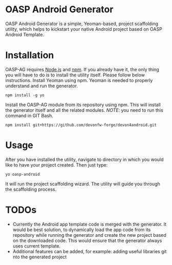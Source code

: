 # OASP Android Generator

OASP Android Generator is a simple, Yeoman-based, project scaffolding utility, which helps to kickstart your native Android project based on OASP Android Template.

# Installation

OASP-AG requires [Node.js](https://nodejs.org/) and [npm](https://npmjs.org). If you already have it, the only thing you will have to do is to install the utility itself. Please follow below instructions.
Install Yeoman using npm. Yeoman is needed to properly understand and run the generator.
```
npm install -g yo
```
Install the OASP-AG module from its repository using npm. This will install the generator itself and all the related modules. *NOTE*: you need to run this command in GIT Bash.
```
npm install git+https://github.com/devonfw-forge/devon4android.git
```
  
# Usage 

After you have installed the utility, navigate to directory in which you would like to have your project created. Then just type:

```
yo oasp-android
```
It will run the project scaffolding wizard. The utility will guide you through the scaffolding process.

# TODOs

- Currently the Android app template code is merged with the generator. It would be best solution, to dynamically load the app code from its repository while running the generator and create the new project based on the downloaded code. This would ensure that the generator always uses current template.
- Additional features can be added, for example: adding useful libraries git nto the generated project